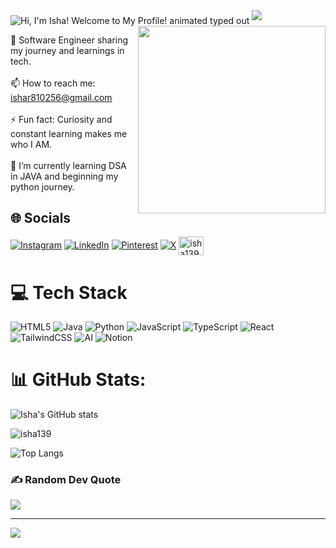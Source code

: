 <!--![MasterHead](https://user-images.githubusercontent.com/74038190/212741999-016fddbd-617a-4448-8042-0ecf907aea25.gif)-->
<img src="https://readme-typing-svg.demolab.com?font=Roboto&weight=700&size=45&duration=3000&pause=500&color=FFFFFF&center=true&vCenter=true&width=1000&lines=Welcome+to+My+Profile!;Hi%2C+I'm+Isha!" align="middle" alt="Hi, I'm Isha! Welcome to My Profile! animated typed out">

<img  src="assets/borderseperator.gif">

<img align="right" src="https://user-images.githubusercontent.com/74038190/236119160-976a0405-caa7-470c-9356-16d43402ea0a.gif" width="300">

🏫 Software Engineer sharing my journey and learnings in tech.<br/>
<br/>
📫 How to reach me: ishar810256@gmail.com <br/>
<br/>
⚡ Fun fact: Curiosity and constant learning makes me who I AM.<br/>
<br/>
🌱 I’m currently learning DSA in JAVA and beginning my python journey.
<br/>


## 🌐 Socials
[![Instagram](https://img.shields.io/badge/Instagram-%23E4405F.svg?logo=Instagram&logoColor=white)](https://instagram.com/_isha.139_) [![LinkedIn](https://img.shields.io/badge/LinkedIn-%230077B5.svg?logo=linkedin&logoColor=white)](https://linkedin.com/in/isha-rani-89352324a) [![Pinterest](https://img.shields.io/badge/Pinterest-%23E60023.svg?logo=Pinterest&logoColor=white)](https://pinterest.com/ir709004) [![X](https://img.shields.io/badge/X-black.svg?logo=X&logoColor=white)](https://x.com/Isha95349228) 
<a href="https://www.leetcode.com/isha139" target="blank"><img align="center" src="https://raw.githubusercontent.com/rahuldkjain/github-profile-readme-generator/master/src/images/icons/Social/leet-code.svg" alt="isha139" height="30" width="40" /></a>

# 💻 Tech Stack
![HTML5](https://img.shields.io/badge/html5-%23E34F26.svg?style=for-the-badge&logo=html5&logoColor=white) 
![Java](https://img.shields.io/badge/java-%23ED8B00.svg?style=for-the-badge&logo=openjdk&logoColor=white) 
![Python](https://img.shields.io/badge/python-3670A0?style=for-the-badge&logo=python&logoColor=ffdd54)
![JavaScript](https://img.shields.io/badge/javascript-%23323330.svg?style=for-the-badge&logo=javascript&logoColor=%23F7DF1E)
![TypeScript](https://img.shields.io/badge/typescript-%23007ACC.svg?style=for-the-badge&logo=typescript&logoColor=white)
![React](https://img.shields.io/badge/react-%2320232a.svg?style=for-the-badge&logo=react&logoColor=%2361DAFB)
![TailwindCSS](https://img.shields.io/badge/tailwindcss-%2338B2AC.svg?style=for-the-badge&logo=tailwind-css&logoColor=white)
![AI](https://img.shields.io/badge/AI-%23008080.svg?style=for-the-badge&logo=OpenAI&logoColor=white)
![Notion](https://img.shields.io/badge/Notion-%23000000.svg?style=for-the-badge&logo=notion&logoColor=white)

# 📊 GitHub Stats:

<!-- Total Stats -->
![Isha's GitHub stats](https://github-readme-stats.vercel.app/api?username=Isha139&show_icons=true&theme=tokyonight)
 
<!-- Contribution Streak -->
<p><img align="center" src="https://github-readme-streak-stats.herokuapp.com/?user=isha139&" alt="isha139" /></p>

<!-- Top Languages -->
![Top Langs](https://github-readme-stats.vercel.app/api/top-langs/?username=Isha139&layout=compact&theme=tokyonight)


### ✍️ Random Dev Quote
![](https://quotes-github-readme.vercel.app/api?type=horizontal&theme=radical)

---
[![](https://visitcount.itsvg.in/api?id=Isha139&icon=0&color=0)](https://visitcount.itsvg.in)

<!-- Proudly created with GPRM ( https://gprm.itsvg.in ) -->

